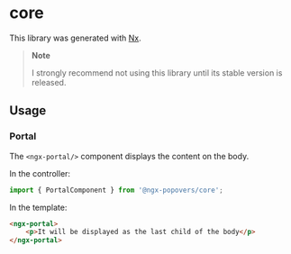 # core

This library was generated with [Nx](https://nx.dev).

> **Note**
>
> I strongly recommend not using this library until its stable version is released.


## Usage

### Portal

The `<ngx-portal/>` component displays the content on the body.

In the controller:

```typescript
import { PortalComponent } from '@ngx-popovers/core';
```
In the template:

```html
<ngx-portal>
    <p>It will be displayed as the last child of the body</p>
</ngx-portal>
```
